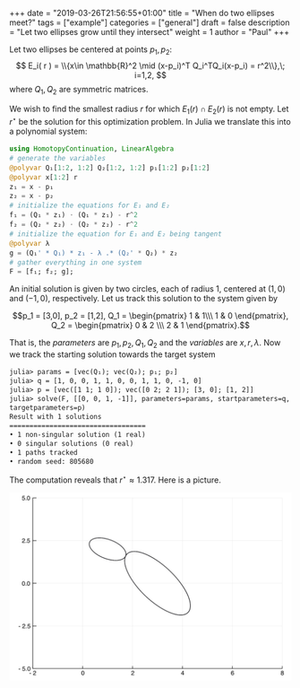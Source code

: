 +++
date = "2019-03-26T21:56:55+01:00"
title = "When do two ellipses meet?"
tags = ["example"]
categories = ["general"]
draft = false
description = "Let two ellipses grow until they intersect"
weight = 1
author = "Paul"
+++


Let two ellipses be centered at points $p_1,p_2$:
$$
E_i( r ) = \\{x\in \mathbb{R}^2 \mid (x-p_i)^T Q_i^TQ_i(x-p_i) = r^2\\},\; i=1,2,
$$
where $Q_1, Q_2$ are symmetric matrices.


We wish to find the smallest radius $r$ for which $E_1( r )\cap E_2( r )$ is not empty. Let $r^\star$ be the solution for this optimization problem. In Julia we translate this into a polynomial system:


```julia
using HomotopyContinuation, LinearAlgebra
# generate the variables
@polyvar Q₁[1:2, 1:2] Q₂[1:2, 1:2] p₁[1:2] p₂[1:2]
@polyvar x[1:2] r
z₁ = x - p₁
z₂ = x - p₂
# initialize the equations for E₁ and E₂
f₁ = (Q₁ * z₁) ⋅ (Q₁ * z₁) - r^2
f₂ = (Q₂ * z₂) ⋅ (Q₂ * z₂) - r^2
# initialize the equation for E₁ and E₂ being tangent
@polyvar λ
g = (Q₁' * Q₁) * z₁ - λ .* (Q₂' * Q₂) * z₂
# gather everything in one system
F = [f₁; f₂; g];
```


An initial solution is given by two circles, each of radius 1,  centered at $(1,0)$ and $(-1,0)$, respectively. Let us track this solution to the system given by

$$p_1 = [3,0], p_2 = [1,2], Q_1 = \begin{pmatrix} 1 & 1\\\ 1 & 0 \end{pmatrix}, Q_2 = \begin{pmatrix} 0 & 2 \\\ 2 & 1 \end{pmatrix}.$$


That is, the *parameters* are $p_1, p_2, Q_1, Q_2$ and the *variables* are $x,r,λ$. Now we track the starting solution towards the target system


```julia-repl
julia> params = [vec(Q₁); vec(Q₂); p₁; p₂]
julia> q = [1, 0, 0, 1, 1, 0, 0, 1, 1, 0, -1, 0]
julia> p = [vec([1 1; 1 0]); vec([0 2; 2 1]); [3, 0]; [1, 2]]
julia> solve(F, [[0, 0, 1, -1]], parameters=params, startparameters=q, targetparameters=p)
Result with 1 solutions
==================================
• 1 non-singular solution (1 real)
• 0 singular solutions (0 real)
• 1 paths tracked
• random seed: 805680
```


The computation reveals that $r^\star \approx 1.317$. Here is a picture.

<p style="text-align:center;"><img src="/images/ellipses.png" width="600px"/></p>
